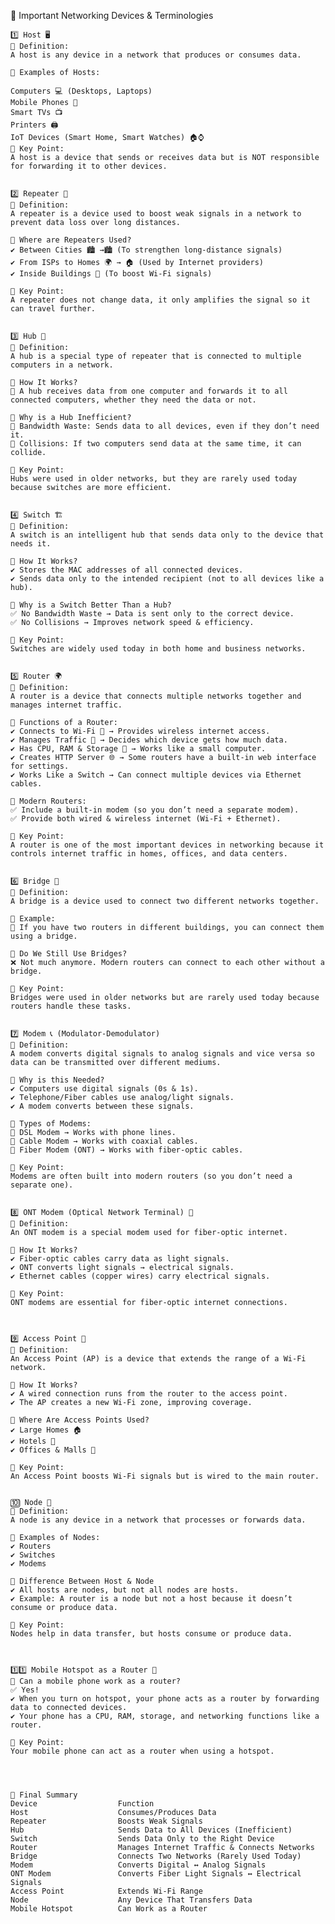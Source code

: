 📡 Important Networking Devices & Terminologies

    1️⃣ Host 🖥️
    📌 Definition:
    A host is any device in a network that produces or consumes data.

    📍 Examples of Hosts:

    Computers 💻 (Desktops, Laptops)
    Mobile Phones 📱
    Smart TVs 📺
    Printers 🖨️
    IoT Devices (Smart Home, Smart Watches) 🏠⌚
    📌 Key Point:
    A host is a device that sends or receives data but is NOT responsible for forwarding it to other devices.


    2️⃣ Repeater 📶
    📌 Definition:
    A repeater is a device used to boost weak signals in a network to prevent data loss over long distances.

    📍 Where are Repeaters Used?
    ✔️ Between Cities 🏙️ →🏙️ (To strengthen long-distance signals)
    ✔️ From ISPs to Homes 🌍 → 🏠 (Used by Internet providers)
    ✔️ Inside Buildings 🏢 (To boost Wi-Fi signals)

    📌 Key Point:
    A repeater does not change data, it only amplifies the signal so it can travel further.


    3️⃣ Hub 🏢
    📌 Definition:
    A hub is a special type of repeater that is connected to multiple computers in a network.

    📍 How It Works?
    🔹 A hub receives data from one computer and forwards it to all connected computers, whether they need the data or not.

    📍 Why is a Hub Inefficient?
    🚫 Bandwidth Waste: Sends data to all devices, even if they don’t need it.
    🚫 Collisions: If two computers send data at the same time, it can collide.

    📌 Key Point:
    Hubs were used in older networks, but they are rarely used today because switches are more efficient.


    4️⃣ Switch 🏗️
    📌 Definition:
    A switch is an intelligent hub that sends data only to the device that needs it.

    📍 How It Works?
    ✔️ Stores the MAC addresses of all connected devices.
    ✔️ Sends data only to the intended recipient (not to all devices like a hub).

    📌 Why is a Switch Better Than a Hub?
    ✅ No Bandwidth Waste → Data is sent only to the correct device.
    ✅ No Collisions → Improves network speed & efficiency.

    📌 Key Point:
    Switches are widely used today in both home and business networks.


    5️⃣ Router 🌍
    📌 Definition:
    A router is a device that connects multiple networks together and manages internet traffic.

    📍 Functions of a Router:
    ✔️ Connects to Wi-Fi 📡 → Provides wireless internet access.
    ✔️ Manages Traffic 🚦 → Decides which device gets how much data.
    ✔️ Has CPU, RAM & Storage 💾 → Works like a small computer.
    ✔️ Creates HTTP Server 🌐 → Some routers have a built-in web interface for settings.
    ✔️ Works Like a Switch → Can connect multiple devices via Ethernet cables.

    📌 Modern Routers:
    ✅ Include a built-in modem (so you don’t need a separate modem).
    ✅ Provide both wired & wireless internet (Wi-Fi + Ethernet).

    📌 Key Point:
    A router is one of the most important devices in networking because it controls internet traffic in homes, offices, and data centers.


    6️⃣ Bridge 🌉
    📌 Definition:
    A bridge is a device used to connect two different networks together.

    📍 Example:
    🛜 If you have two routers in different buildings, you can connect them using a bridge.

    📌 Do We Still Use Bridges?
    ❌ Not much anymore. Modern routers can connect to each other without a bridge.

    📌 Key Point:
    Bridges were used in older networks but are rarely used today because routers handle these tasks.


    7️⃣ Modem 📞 (Modulator-Demodulator)
    📌 Definition:
    A modem converts digital signals to analog signals and vice versa so data can be transmitted over different mediums.

    📍 Why is this Needed?
    ✔️ Computers use digital signals (0s & 1s).
    ✔️ Telephone/Fiber cables use analog/light signals.
    ✔️ A modem converts between these signals.

    📍 Types of Modems:
    🔹 DSL Modem → Works with phone lines.
    🔹 Cable Modem → Works with coaxial cables.
    🔹 Fiber Modem (ONT) → Works with fiber-optic cables.

    📌 Key Point:
    Modems are often built into modern routers (so you don’t need a separate one).


    8️⃣ ONT Modem (Optical Network Terminal) 🔦
    📌 Definition:
    An ONT modem is a special modem used for fiber-optic internet.

    📍 How It Works?
    ✔️ Fiber-optic cables carry data as light signals.
    ✔️ ONT converts light signals → electrical signals.
    ✔️ Ethernet cables (copper wires) carry electrical signals.

    📌 Key Point:
    ONT modems are essential for fiber-optic internet connections.



    9️⃣ Access Point 📶
    📌 Definition:
    An Access Point (AP) is a device that extends the range of a Wi-Fi network.

    📍 How It Works?
    ✔️ A wired connection runs from the router to the access point.
    ✔️ The AP creates a new Wi-Fi zone, improving coverage.

    📍 Where Are Access Points Used?
    ✔️ Large Homes 🏠
    ✔️ Hotels 🏨
    ✔️ Offices & Malls 🏢

    📌 Key Point:
    An Access Point boosts Wi-Fi signals but is wired to the main router.


    🔟 Node 📍
    📌 Definition:
    A node is any device in a network that processes or forwards data.

    📍 Examples of Nodes:
    ✔️ Routers
    ✔️ Switches
    ✔️ Modems

    📌 Difference Between Host & Node
    ✔️ All hosts are nodes, but not all nodes are hosts.
    ✔️ Example: A router is a node but not a host because it doesn’t consume or produce data.

    📌 Key Point:
    Nodes help in data transfer, but hosts consume or produce data.



    1️⃣1️⃣ Mobile Hotspot as a Router 📲
    📌 Can a mobile phone work as a router?
    ✅ Yes!
    ✔️ When you turn on hotspot, your phone acts as a router by forwarding data to connected devices.
    ✔️ Your phone has a CPU, RAM, storage, and networking functions like a router.

    📌 Key Point:
    Your mobile phone can act as a router when using a hotspot.




    🚀 Final Summary
    Device	                Function
    Host	                Consumes/Produces Data
    Repeater	            Boosts Weak Signals
    Hub	                    Sends Data to All Devices (Inefficient)
    Switch	                Sends Data Only to the Right Device
    Router	                Manages Internet Traffic & Connects Networks
    Bridge	                Connects Two Networks (Rarely Used Today)
    Modem	                Converts Digital ↔ Analog Signals
    ONT Modem	            Converts Fiber Light Signals ↔ Electrical Signals
    Access Point	        Extends Wi-Fi Range
    Node	                Any Device That Transfers Data
    Mobile Hotspot	        Can Work as a Router
